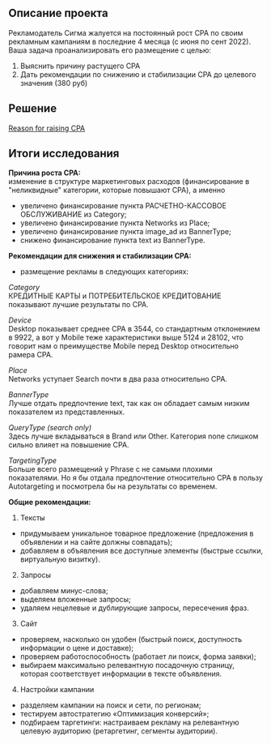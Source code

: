 ## Описание проекта
Рекламодатель Сигма жалуется на постоянный рост CPA по своим рекламным кампаниям в последние 4 месяца (с июня по сент 2022). Ваша задача проанализировать его размещение с целью:

1) Выяснить причину растущего CPA
2) Дать рекомендации по снижению и стабилизации CPA до целевого значения (380 руб)

## Решение
[Reason for raising CPA](CPAgrowth.ipynb)

## Итоги исследования  
<b>Причина роста CPA:</b>   
    изменение в структуре маркетинговых расходов (финансирование в "неликвидные" категории, которые повышают CPA), а именно 
- увеличено финансирование пункта РАСЧЕТНО-КАССОВОЕ ОБСЛУЖИВАНИЕ из Category;
- увеличено финансирование пункта Networks из Place;
- увеличено финансирование пункта image_ad из BannerType;
- снижено финансирование пункта text из BannerType. 

<b>Рекомендации для снижения и стабилизации CPA:</b>  
 - размещение рекламы в следующих категориях:  
    
*Category*  
КРЕДИТНЫЕ КАРТЫ и ПОТРЕБИТЕЛЬСКОЕ КРЕДИТОВАНИЕ показывают лучшие результаты по CPA.  

*Device*  
Desktop показывает среднее CPA в 3544, со стандартным отклонением в 9922, а вот у Mobile теже характеристики выше 5124 и 28102, что говорит нам о преимуществе Mobile перед Desktop относительно рамера CPA.    

*Place*  
Networks уступает Search почти в два раза относительно CPA. 

*BannerType*  
Лучше отдать предпочтение text, так как он обладает самым низким показателем из представленных.    

*QueryType (search only)*  
Здесь лучше вкладываться в Brand или Other. Категория none слишком сильно влияет на повышение CPA.

*TargetingType*  
Больше всего размещений у Phrase с не самыми плохими показателями. Но я бы отдала предпочтение относительно CPA в пользу Autotargeting и посмотрела бы на результаты со временем.     
      
    
   
<b>Общие рекомендации:</b>  
1. Тексты
- придумываем уникальное товарное предложение (предложения в объявлении и на сайте должны совпадать);
- добавляем в объявления все доступные элементы (быстрые ссылки, виртуальную визитку).
2. Запросы
- добавляем минус-слова;
- выделяем вложенные запросы;
- удаляем нецелевые и дублирующие запросы, пересечения фраз.
3. Сайт
- проверяем, насколько он удобен (быстрый поиск, доступность информации о цене и доставке);
- проверяем работоспособность (работает ли поиск, форма заявки);
- выбираем максимально релевантную посадочную страницу, которая соответствует информации в тексте объявления.
4. Настройки кампании
- разделяем кампании на поиск и сети, по регионам;
- тестируем автостратегию «Оптимизация конверсий»;
- подбираем таргетинги: настраиваем рекламу на релевантную целевую аудиторию (ретаргетинг, сегменты аудитории).
